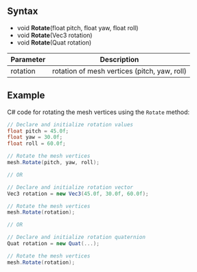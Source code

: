 ## Syntax

- void **Rotate**(float pitch, float yaw, float roll)
- void **Rotate**(Vec3 rotation)
- void **Rotate**(Quat rotation)

| Parameter | Description |
|---|---|
| rotation | rotation of mesh vertices (pitch, yaw, roll) |


## Example

C# code for rotating the mesh vertices using the `Rotate` method:

```csharp
// Declare and initialize rotation values
float pitch = 45.0f;
float yaw = 30.0f;
float roll = 60.0f;

// Rotate the mesh vertices
mesh.Rotate(pitch, yaw, roll);

// OR

// Declare and initialize rotation vector
Vec3 rotation = new Vec3(45.0f, 30.0f, 60.0f);

// Rotate the mesh vertices
mesh.Rotate(rotation);

// OR

// Declare and initialize rotation quaternion
Quat rotation = new Quat(...);

// Rotate the mesh vertices
mesh.Rotate(rotation);
```
